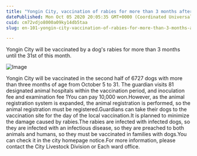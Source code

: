 ```yaml
---
title: "Yongin City, vaccination of rabies for more than 3 months after birth"
datePublished: Mon Oct 05 2020 20:05:35 GMT+0000 (Coordinated Universal Time)
cuid: cm72vdjo8000a09ky14db5taa
slug: en-101-yongin-city-vaccination-of-rabies-for-more-than-3-months-after-birth

---
```



Yongin City will be vaccinated by a dog's rabies for more than 3 months until the 31st of this month.

![Image](https://cdn.hashnode.com/res/hashnode/image/upload/v1739422713730/a6387498-1d9c-45a7-b62d-c6ad55c00a21.jpeg)

Yongin City will be vaccinated in the second half of 6727 dogs with more than three months of age from October 5 to 31. The guardian visits 81 designated animal hospitals within the vaccination period, and inoculation fee and examination fee 1You can pay 10,000 won.However, as the animal registration system is expanded, the animal registration is performed, so the animal registration must be registered.Guardians can take their dogs to the vaccination site for the day of the local vaccination.It is planned to minimize the damage caused by rabies.The rabies are infected with infected dogs, so they are infected with an infectious disease, so they are preached to both animals and humans, so they must be vaccinated in families with dogs.You can check it in the city homepage notice.For more information, please contact the City Livestock Division or Each ward office.